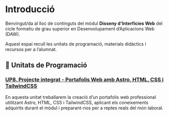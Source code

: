 # Introducció

Benvingut/da al lloc de continguts del mòdul **Disseny d'Interfícies Web** del cicle formatiu de grau superior en Desenvolupament d’Aplicacions Web (DAW).

Aquest espai recull les unitats de programació, materials didàctics i recursos per a l’alumnat.

## 📘 Unitats de Programació

### [UP8. Projecte integrat - Portafolis Web amb Astro, HTML, CSS i TailwindCSS](unitats/up8.md)

En aquesta unitat treballarem la creació d’un portafolis web professional utilitzant Astro, HTML, CSS i TailwindCSS, aplicant els coneixements adquirits durant el mòdul i preparant-nos per a reptes reals del món laboral.